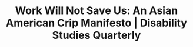 ---
layout: bookmark
title: >-
  Work Will Not Save Us: An Asian American Crip Manifesto | Disability Studies
  Quarterly
tags:
  - Bookmarks
  - Disability
  - Working
  - Accessibility
created: '2024-03-24T05:32:34.911Z'
link: https://dsq-sds.org/index.php/dsq/article/view/9652/8014
id: 758688328
---